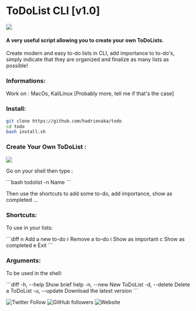 # ToDoList CLI [v1.0]
![](menu.gif)
#### A very useful script allowing you to create your own ToDoLists.
<p>Create modern and easy to-do lists in CLI, add importance to to-do's, simply indicate that they are organized and finalize as many lists as possible!</p>

### Informations:
<p>Work on : MacOs, KaliLinux [Probably more, tell me if that's the case]</p>

### Install:
```bash
git clone https://github.com/hadrienaka/todo
cd todo
bash install.sh
```

### Create Your Own ToDoList :
![](menuexemple.gif)

<p>Go on your shell then type :</p>
```bash
todolist -n Name
```
<p>Then use the shortcuts to add some to-do, add importance, show as completed ... </p>

### Shortcuts:
<p>To use in your lists:</p>
```diff
n                        Add a new to-do
r                        Remove a to-do
i                        Show as important
c                        Show as completed
e                        Exit
```

### Arguments:
<p>To be used in the shell:</p>
```diff
-h, --help               Show brief help
-n, --new                New ToDoList
-d, --delete             Delete a ToDoList
-u, --update             Download the latest version
```

![Twitter Follow](https://img.shields.io/twitter/follow/hadrienaka?label=%40HadrienAka&logo=twitter&logoColor=ffffff&style=for-the-badge)
![GitHub followers](https://img.shields.io/github/followers/hadrienaka?color=9F9F9F&label=%40HadrienAka&logo=github&style=for-the-badge)
![Website](https://img.shields.io/website?color=9F9F9F&label=Hadrienaka.fr&logo=brave&logoColor=ffffff&style=for-the-badge&up_message=SEE&url=https%3A%2F%2Fhadrienaka.fr)
